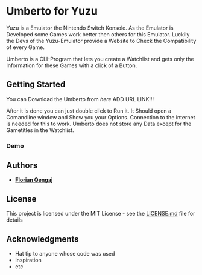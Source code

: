 # Umberto for Yuzu
Yuzu is a Emulator the Nintendo Switch Konsole. As the Emulator is Developed some Games work better then others for this Emulator. Luckily the Devs of the Yuzu-Emulator provide a Website to Check the Compatibility of every Game.

Umberto is a CLI-Program that lets you create a Watchlist and gets only the Information for these Games with a click of a Button. 

## Getting Started

You can Download the Umberto from *here* ADD URL LINK!!!

After it is done you can just double click to Run it. It Should open a Comandline window and Show you your Options.
Connection to the internet is needed for this to work. Umberto does not store any Data except for the Gametitles in the Watchlist.

### Demo


## Authors

* [**Florian Qengaj**](https://github.com/FQengaj)

## License

This project is licensed under the MIT License - see the [LICENSE.md](LICENSE.md) file for details

## Acknowledgments

* Hat tip to anyone whose code was used
* Inspiration
* etc

